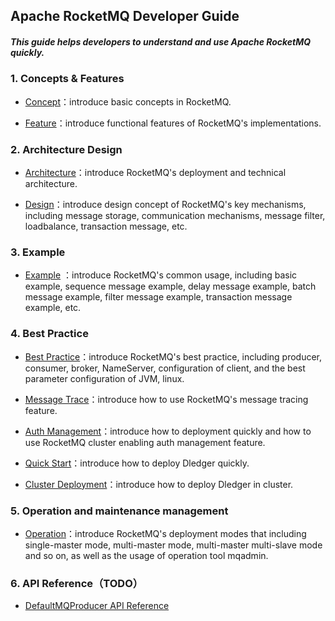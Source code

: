 ﻿Apache RocketMQ Developer Guide
--------

##### This guide helps developers to understand and use Apache RocketMQ quickly.

### 1. Concepts & Features

- [Concept](Concept.md)：introduce basic concepts in RocketMQ.

- [Feature](Feature.md)：introduce functional features of RocketMQ's implementations.

### 2. Architecture Design

- [Architecture](architecture.md)：introduce RocketMQ's deployment and technical architecture.

- [Design](design.md)：introduce design concept of RocketMQ's key mechanisms, including message storage, communication
  mechanisms, message filter, loadbalance, transaction message, etc.

### 3. Example

- [Example](RocketMQ_Example.md) ：introduce RocketMQ's common usage, including basic example, sequence message example,
  delay message example, batch message example, filter message example, transaction message example, etc.

### 4. Best Practice

- [Best Practice](best_practice.md)：introduce RocketMQ's best practice, including producer, consumer, broker,
  NameServer, configuration of client, and the best parameter configuration of JVM, linux.

- [Message Trace](msg_trace/user_guide.md)：introduce how to use RocketMQ's message tracing feature.

- [Auth Management](acl/Operations_ACL.md)：introduce how to deployment quickly and how to use RocketMQ cluster enabling
  auth management feature.

- [Quick Start](dledger/quick_start.md)：introduce how to deploy Dledger quickly.

- [Cluster Deployment](dledger/deploy_guide.md)：introduce how to deploy Dledger in cluster.

### 5. Operation and maintenance management

- [Operation](operation.md)：introduce RocketMQ's deployment modes that including single-master mode, multi-master mode,
  multi-master multi-slave mode and so on, as well as the usage of operation tool mqadmin.

### 6. API Reference（TODO）

- [DefaultMQProducer API Reference](client/java/API_Reference_DefaultMQProducer.md)







